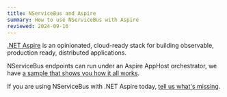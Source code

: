 ```yaml
---
title: NServiceBus and Aspire
summary: How to use NServiceBus with Aspire
reviewed: 2024-09-16
---
```


[.NET Aspire](https://learn.microsoft.com/en-us/dotnet/aspire/get-started/aspire-overview) is an opinionated, cloud-ready stack for building observable, production ready, distributed applications.​

NServiceBus endpoints can run under an Aspire AppHost orchestrator, we have [a sample that shows you how it all works](/samples/hosting/aspire/).

If you are using NServiceBus with .NET Aspire today, [tell us what's missing](https://github.com/Particular/NServiceBus/issues/6941).
